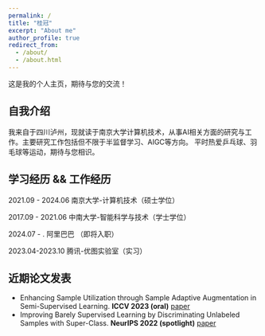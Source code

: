 ```yaml
---
permalink: /
title: "桂冠"
excerpt: "About me"
author_profile: true
redirect_from: 
  - /about/
  - /about.html
---
```


这是我的个人主页，期待与您的交流！

## 自我介绍
我来自于四川泸州，现就读于南京大学计算机技术，从事AI相关方面的研究与工作。主要研究工作包括但不限于半监督学习、AIGC等方向。
平时热爱乒乓球、羽毛球等运动，期待与您相识。

## 学习经历 && 工作经历
2021.09 - 2024.06 南京大学-计算机技术（硕士学位）

2017.09 - 2021.06 中南大学-智能科学与技术（学士学位）

2024.07 - . 阿里巴巴 （即将入职）

2023.04-2023.10 腾讯-优图实验室（实习）

## 近期论文发表
- Enhancing Sample Utilization through Sample Adaptive Augmentation in Semi-Supervised Learning. **ICCV 2023 (oral)**  [paper](https://arxiv.org/abs/2309.03598)
- Improving Barely Supervised Learning by Discriminating Unlabeled Samples with Super-Class. **NeurIPS 2022 (spotlight)** [paper](https://openreview.net/forum?id=Nlsr4DepNt)

